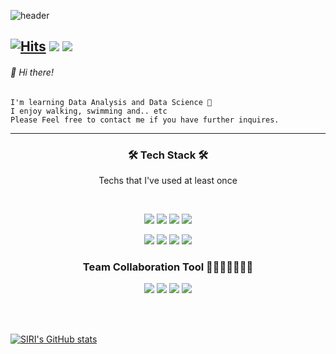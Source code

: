 ![header](https://capsule-render.vercel.app/api?type=slice&color=auto&height=200&section=header&text=Hyun%20Sil&fontSize=50&animation=fadeIn&fontAlign=80&nbsp&fontAlignY=35&rotate=13)
<br>

[![Hits](https://hits.seeyoufarm.com/api/count/incr/badge.svg?url=https%3A%2F%2Fgithub.com%2Fkohyunsil&count_bg=%234F8EF1&title_bg=%23555555&icon=&icon_color=%23E7E7E7&title=hits&edge_flat=false)](https://hits.seeyoufarm.com)
<img src="https://img.shields.io/badge/Kakao-FFCD00?style=flat-square&logo=&logoColor=white"/> <img src="https://img.shields.io/badge/-rh523%40kakao.com-black"/>
----

###### 👋 Hi there! <br>
    I'm learning Data Analysis and Data Science 🧐
    I enjoy walking, swimming and.. etc
    Please Feel free to contact me if you have further inquires.

----


### <p align="center">🛠 Tech Stack 🛠<br>
<p align="center">Techs that I've used at least once</p>
<br>
<p align="center">
  <img src="https://img.shields.io/badge/Python-3766AB?style=flat-square&logo=Python&logoColor=white"/></a>
  <img src="https://img.shields.io/badge/pandas-150458?style=flat-square&logo=pandas&logoColor=white"/></a>
  <img src="https://img.shields.io/badge/numpy-013243?style=flat-square&logo=numpy&logoColor=white"/></a>
  <img src="https://img.shields.io/badge/Plotly-3F4F75?style=flat-square&logo=Plotly&logoColor=white"/></a>
</p>
<p align="center">
  <img src="https://img.shields.io/badge/scikit-learn-F7931E?style=flat-square&logo=scikit-learn&logoColor=white"/></a>
  <img src="https://img.shields.io/badge/MySQL-4479A1?style=flat-square&logo=MySQL&logoColor=white"/></a>
  <img src="https://img.shields.io/badge/Selenium-43B02A?style=flat-square&logo=Selenium&logoColor=white"/></a>
  <img src="https://img.shields.io/badge/Amazon AWS-232F3E?style=flat-square&logo=Amazon AWS&logoColor=white"/></a>
</p>

### <p align="center"> Team Collaboration Tool 👩‍💻🧑🏻‍💻👨‍💻 <br>
<p align="center">
  <img src="https://img.shields.io/badge/Jira-0052CC?style=flat-square&logo=Jira&logoColor=white"/></a>
  <img src="https://img.shields.io/badge/Confluence-172B4D?style=flat-square&logo=Confluence&logoColor=white"/></a>
  <img src="https://img.shields.io/badge/Slack-4A154B?style=flat-square&logo=Slack&logoColor=white"/></a>
  <img src="https://img.shields.io/badge/Notion-000000?style=flat-square&logo=Notion&logoColor=white"/></a>
</p>
<br>
<br>

[![SIRI's GitHub stats](https://github-readme-stats.vercel.app/api?username=kohyunsil)](https://github.com/kohyunsil/github-readme-stats)


<!--
**kohyunsil/kohyunsil** is a ✨ _special_ ✨ repository because its `README.md` (this file) appears on your GitHub profile.

Here are some ideas to get you started:

- 🔭 I’m currently working on ...
- 🌱 I’m currently learning ...
- 👯 I’m looking to collaborate on ...
- 🤔 I’m looking for help with ...
- 💬 Ask me about ...
- 📫 How to reach me: ...
- 😄 Pronouns: ...
- ⚡ Fun fact: ...
-->

